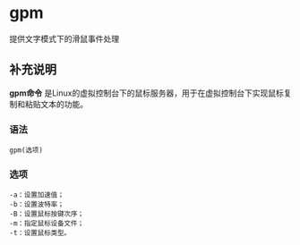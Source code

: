 gpm
===

提供文字模式下的滑鼠事件处理

## 补充说明

**gpm命令** 是Linux的虚拟控制台下的鼠标服务器，用于在虚拟控制台下实现鼠标复制和粘贴文本的功能。

###  语法

```
gpm(选项)
```

###  选项

```
-a：设置加速值；
-b：设置波特率；
-B：设置鼠标按键次序；
-m：指定鼠标设备文件；
-t：设置鼠标类型。
```


<!-- Linux命令行搜索引擎：https://jaywcjlove.github.io/linux-command/ -->